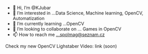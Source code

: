 - 👋 Hi, I’m @KJubar
- 👀 I’m interested in ...Data Science, Machine learning, OpenCV, Automatization
- 🌱 I’m currently learning ...OpenCV
- 💞️ I’m looking to collaborate on ... Games in OpenCV
- 📫 How to reach me ...spolmag@seznam.cz


Check my new OpenCV Lighstaber Video: link (soon)

<!---
KJubar/KJubar is a ✨ special ✨ repository because its `README.md` (this file) appears on your GitHub profile.
You can click the Preview link to take a look at your changes.
--->
